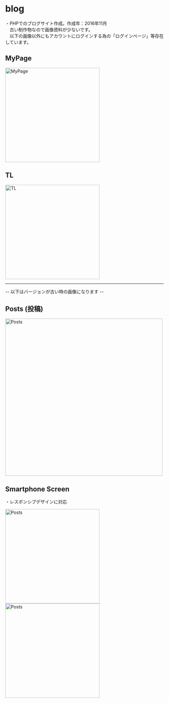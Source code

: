 # blog
・PHPでのブログサイト作成。作成年：2016年11月  
　古い制作物なので画像資料が少ないです。  
　以下の画像以外にもアカウントにログインする為の「ログインページ」等存在しています。  

## MyPage
<img width="300" alt="MyPage" src="https://user-images.githubusercontent.com/16487150/101138071-093b5180-3653-11eb-90d8-4cdc4746ec8d.jpg">

## TL
<img width="300" alt="TL" src="https://user-images.githubusercontent.com/16487150/101138680-de9dc880-3653-11eb-9051-1188094641b2.jpg">

---

-- 以下はバージョンが古い時の画像になります --

## Posts (投稿)
<img width="500" alt="Posts" src="https://user-images.githubusercontent.com/16487150/101139036-49e79a80-3654-11eb-929e-5b2886c494ef.jpg">

## Smartphone Screen
・レスポンシブデザインに対応
<p float="left">
<img width="300" alt="Posts" src="https://user-images.githubusercontent.com/16487150/101139479-f45fbd80-3654-11eb-899b-7e3db4dd2f91.png">
<img width="300" alt="Posts" src="https://user-images.githubusercontent.com/16487150/101139575-15281300-3655-11eb-85bf-4b6dbdd606dd.png">
</p>
